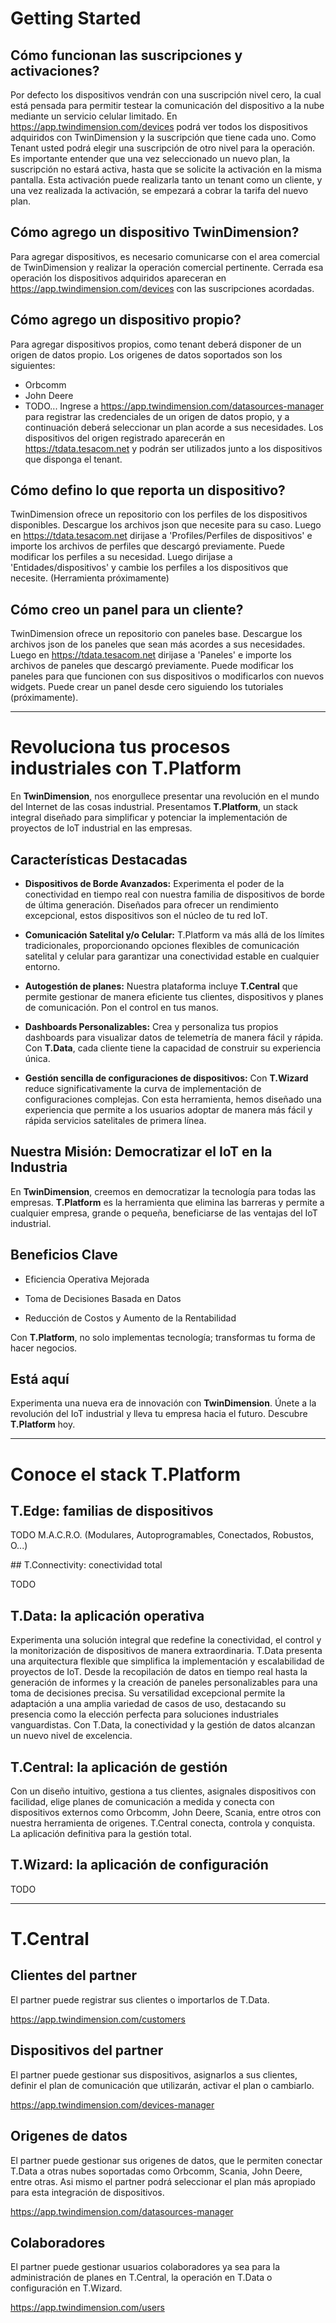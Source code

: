# Getting Started

## Cómo funcionan las suscripciones y activaciones? 
Por defecto los dispositivos vendrán con una suscripción nivel cero, la cual está pensada para permitir testear la comunicación del dispositivo a la nube mediante un servicio celular limitado.
En https://app.twindimension.com/devices podrá ver todos los dispositivos adquiridos con TwinDimension y la suscripción que tiene cada uno.
Como Tenant usted podrá elegir una suscripción de otro nivel para la operación. Es importante entender que una vez seleccionado un nuevo plan, la suscripción no estará activa, hasta que se solicite la activación en la misma pantalla. Esta activación puede realizarla tanto un tenant como un cliente, y una vez realizada la activación, se empezará a cobrar la tarifa del nuevo plan.

## Cómo agrego un dispositivo TwinDimension?
Para agregar dispositivos, es necesario comunicarse con el area comercial de TwinDimension y realizar la operación comercial pertinente. Cerrada esa operación los dispositivos adquiridos apareceran en https://app.twindimension.com/devices con las suscripciones acordadas.

## Cómo agrego un dispositivo propio?
Para agregar dispositivos propios, como tenant deberá disponer de un origen de datos propio. Los origenes de datos soportados son los siguientes:
- Orbcomm
- John Deere
- TODO...
Ingrese a https://app.twindimension.com/datasources-manager para registrar las credenciales de un origen de datos propio, y a continuación deberá seleccionar un plan acorde a sus necesidades. Los dispositivos del origen registrado aparecerán en https://tdata.tesacom.net y podrán ser utilizados junto a los dispositivos que disponga el tenant.

## Cómo defino lo que reporta un dispositivo?
TwinDimension ofrece un repositorio con los perfiles de los dispositivos disponibles. Descargue los archivos json que necesite para su caso.
Luego en https://tdata.tesacom.net dirijase a 'Profiles/Perfiles de dispositivos' e importe los archivos de perfiles que descargó previamente.
Puede modificar los perfiles a su necesidad.
Luego dirijase a 'Entidades/dispositivos' y cambie los perfiles a los dispositivos que necesite. (Herramienta próximamente)

## Cómo creo un panel para un cliente?
TwinDimension ofrece un repositorio con paneles base. Descargue los archivos json de los paneles que sean más acordes a sus necesidades.
Luego en https://tdata.tesacom.net dirijase a 'Paneles' e importe los archivos de paneles que descargó previamente.
Puede modificar los paneles para que funcionen con sus dispositivos o modificarlos con nuevos widgets.
Puede crear un panel desde cero siguiendo los tutoriales (próximamente).

---

# Revoluciona tus procesos industriales con T.Platform

En **TwinDimension**, nos enorgullece presentar una revolución en el mundo del Internet de las cosas industrial. Presentamos **T.Platform**, un stack integral diseñado para simplificar y potenciar la implementación de proyectos de IoT industrial en las empresas.

## Características Destacadas

- **Dispositivos de Borde Avanzados:** Experimenta el poder de la conectividad en tiempo real con nuestra familia de dispositivos de borde de última generación. Diseñados para ofrecer un rendimiento excepcional, estos dispositivos son el núcleo de tu red IoT.

- **Comunicación Satelital y/o Celular:** T.Platform va más allá de los límites tradicionales, proporcionando opciones flexibles de comunicación satelital y celular para garantizar una conectividad estable en cualquier entorno.

- **Autogestión de planes:** Nuestra plataforma incluye **T.Central** que permite gestionar de manera eficiente tus clientes, dispositivos y planes de comunicación. Pon el control en tus manos.

- **Dashboards Personalizables:** Crea y personaliza tus propios dashboards para visualizar datos de telemetría de manera fácil y rápida. Con **T.Data**, cada cliente tiene la capacidad de construir su experiencia única.

- **Gestión sencilla de configuraciones de dispositivos:** Con **T.Wizard** reduce significativamente la curva de implementación de configuraciones complejas. Con esta herramienta, hemos diseñado una experiencia que permite a los usuarios adoptar de manera más fácil y rápida servicios satelitales de primera línea.

## Nuestra Misión: Democratizar el IoT en la Industria

En **TwinDimension**, creemos en democratizar la tecnología para todas las empresas. **T.Platform** es la herramienta que elimina las barreras y permite a cualquier empresa, grande o pequeña, beneficiarse de las ventajas del IoT industrial.

## Beneficios Clave

- Eficiencia Operativa Mejorada

- Toma de Decisiones Basada en Datos

- Reducción de Costos y Aumento de la Rentabilidad

Con **T.Platform**, no solo implementas tecnología; transformas tu forma de hacer negocios.

## Está aquí

Experimenta una nueva era de innovación con **TwinDimension**. Únete a la revolución del IoT industrial y lleva tu empresa hacia el futuro. Descubre **T.Platform** hoy.

---
# Conoce el stack T.Platform

## T.Edge: familias de dispositivos

TODO M.A.C.R.O. (Modulares, Autoprogramables, Conectados, Robustos, O...)

## T.Connectivity: conectividad total

TODO

## T.Data: la aplicación operativa

Experimenta una solución integral que redefine la conectividad, el control y la monitorización de dispositivos de manera extraordinaria. T.Data presenta una arquitectura flexible que simplifica la implementación y escalabilidad de proyectos de IoT. Desde la recopilación de datos en tiempo real hasta la generación de informes y la creación de paneles personalizables para una toma de decisiones precisa. Su versatilidad excepcional permite la adaptación a una amplia variedad de casos de uso, destacando su presencia como la elección perfecta para soluciones industriales vanguardistas. Con T.Data, la conectividad y la gestión de datos alcanzan un nuevo nivel de excelencia.

## T.Central: la aplicación de gestión

Con un diseño intuitivo, gestiona a tus clientes, asignales dispositivos con facilidad, elige planes de comunicación a medida y conecta con dispositivos externos como Orbcomm, John Deere, Scania, entre otros con nuestra herramienta de origenes. T.Central conecta, controla y conquista. La aplicación definitiva para la gestión total.

## T.Wizard: la aplicación de configuración

TODO

---
# T.Central

## Clientes del partner
El partner puede registrar sus clientes o importarlos de T.Data.

https://app.twindimension.com/customers

## Dispositivos del partner
El partner puede gestionar sus dispositivos, asignarlos a sus clientes, definir el plan de comunicación que utilizarán, activar el plan o cambiarlo.

https://app.twindimension.com/devices-manager

## Origenes de datos
El partner puede gestionar sus origenes de datos, que le permiten conectar T.Data a otras nubes soportadas como Orbcomm, Scania, John Deere, entre otras. Asi mismo el partner podrá seleccionar el plan más apropiado para esta integración de dispositivos.

https://app.twindimension.com/datasources-manager

## Colaboradores
El partner puede gestionar usuarios colaboradores ya sea para la administración de planes en T.Central, la operación en T.Data o configuración en T.Wizard.

https://app.twindimension.com/users
